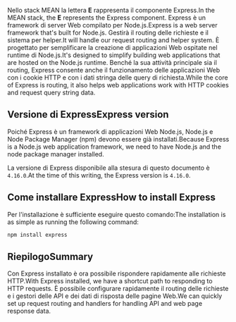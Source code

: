 <span data-ttu-id="bebfd-101">Nello stack MEAN la lettera **E** rappresenta il componente Express.</span><span class="sxs-lookup"><span data-stu-id="bebfd-101">In the MEAN stack, the **E** represents the Express component.</span></span> <span data-ttu-id="bebfd-102">Express è un framework di server Web compilato per Node.js.</span><span class="sxs-lookup"><span data-stu-id="bebfd-102">Express is a web server framework that's built for Node.js.</span></span> <span data-ttu-id="bebfd-103">Gestirà il routing delle richieste e il sistema per helper.</span><span class="sxs-lookup"><span data-stu-id="bebfd-103">It will handle our request routing and helper system.</span></span> <span data-ttu-id="bebfd-104">È progettato per semplificare la creazione di applicazioni Web ospitate nel runtime di Node.js.</span><span class="sxs-lookup"><span data-stu-id="bebfd-104">It's designed to simplify building web applications that are hosted on the Node.js runtime.</span></span> <span data-ttu-id="bebfd-105">Benché la sua attività principale sia il routing, Express consente anche il funzionamento delle applicazioni Web con i cookie HTTP e con i dati stringa delle query di richiesta.</span><span class="sxs-lookup"><span data-stu-id="bebfd-105">While the core of Express is routing, it also helps web applications work with HTTP cookies and request query string data.</span></span>

## <a name="express-version"></a><span data-ttu-id="bebfd-106">Versione di Express</span><span class="sxs-lookup"><span data-stu-id="bebfd-106">Express version</span></span>

<span data-ttu-id="bebfd-107">Poiché Express è un framework di applicazioni Web Node.js, Node.js e Node Package Manager (npm) devono essere già installati.</span><span class="sxs-lookup"><span data-stu-id="bebfd-107">Because Express is a Node.js web application framework, we need to have Node.js and the node package manager installed.</span></span>

<span data-ttu-id="bebfd-108">La versione di Express disponibile alla stesura di questo documento è `4.16.0`.</span><span class="sxs-lookup"><span data-stu-id="bebfd-108">At the time of this writing, the Express version is `4.16.0`.</span></span>

## <a name="how-to-install-express"></a><span data-ttu-id="bebfd-109">Come installare Express</span><span class="sxs-lookup"><span data-stu-id="bebfd-109">How to install Express</span></span>

<span data-ttu-id="bebfd-110">Per l'installazione è sufficiente eseguire questo comando:</span><span class="sxs-lookup"><span data-stu-id="bebfd-110">The installation is as simple as running the following command:</span></span>

   ```bash
   npm install express
   ```

## <a name="summary"></a><span data-ttu-id="bebfd-111">Riepilogo</span><span class="sxs-lookup"><span data-stu-id="bebfd-111">Summary</span></span>

<span data-ttu-id="bebfd-112">Con Express installato è ora possibile rispondere rapidamente alle richieste HTTP.</span><span class="sxs-lookup"><span data-stu-id="bebfd-112">With Express installed, we have a shortcut path to responding to HTTP requests.</span></span> <span data-ttu-id="bebfd-113">È possibile configurare rapidamente il routing delle richieste e i gestori delle API e dei dati di risposta delle pagine Web.</span><span class="sxs-lookup"><span data-stu-id="bebfd-113">We can quickly set up request routing and handlers for handling API and web page response data.</span></span>